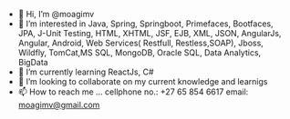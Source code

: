 - 👋 Hi, I’m @moagimv
- 👀 I’m interested in Java, Spring, Springboot, Primefaces, Bootfaces, JPA, J-Unit Testing, HTML, XHTML, JSF, EJB, XML, JSON, AngularJs, Angular, Android, Web Services( Restfull, Restless,SOAP), Jboss, Wildfly, TomCat,MS SQL, MongoDB, Oracle SQL, Data Analytics, BigData 
- 🌱 I’m currently learning ReactJs, C#
- 💞️ I’m looking to collaborate on my current knowledge and learnigs
- 📫 How to reach me ...
cellphone no.: +27 65 854 6617
email: moagimv@gmail.com
<!---
moagimv/moagimv is a ✨ special ✨ repository because its `README.md` (this file) appears on your GitHub profile.
You can click the Preview link to take a look at your changes.
--->
